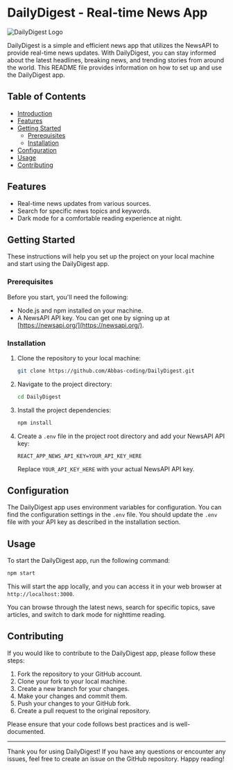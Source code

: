 # DailyDigest - Real-time News App

![DailyDigest Logo]()

DailyDigest is a simple and efficient news app that utilizes the NewsAPI to provide real-time news updates. With DailyDigest, you can stay informed about the latest headlines, breaking news, and trending stories from around the world. This README file provides information on how to set up and use the DailyDigest app.

## Table of Contents

- [Introduction](#dailydigest---real-time-news-app)
- [Features](#features)
- [Getting Started](#getting-started)
  - [Prerequisites](#prerequisites)
  - [Installation](#installation)
- [Configuration](#configuration)
- [Usage](#usage)
- [Contributing](#contributing)

## Features

- Real-time news updates from various sources.
- Search for specific news topics and keywords.
- Dark mode for a comfortable reading experience at night.

## Getting Started

These instructions will help you set up the project on your local machine and start using the DailyDigest app.

### Prerequisites

Before you start, you'll need the following:

- Node.js and npm installed on your machine.
- A NewsAPI API key. You can get one by signing up at [https://newsapi.org/](https://newsapi.org/).

### Installation

1. Clone the repository to your local machine:

   ```bash
   git clone https://github.com/Abbas-coding/DailyDigest.git
   ```

2. Navigate to the project directory:

   ```bash
   cd DailyDigest
   ```

3. Install the project dependencies:

   ```bash
   npm install
   ```

4. Create a `.env` file in the project root directory and add your NewsAPI API key:

   ```
   REACT_APP_NEWS_API_KEY=YOUR_API_KEY_HERE
   ```

   Replace `YOUR_API_KEY_HERE` with your actual NewsAPI API key.

## Configuration

The DailyDigest app uses environment variables for configuration. You can find the configuration settings in the `.env` file. You should update the `.env` file with your API key as described in the installation section.

## Usage

To start the DailyDigest app, run the following command:

```bash
npm start
```

This will start the app locally, and you can access it in your web browser at `http://localhost:3000`.

You can browse through the latest news, search for specific topics, save articles, and switch to dark mode for nighttime reading.

## Contributing

If you would like to contribute to the DailyDigest app, please follow these steps:

1. Fork the repository to your GitHub account.
2. Clone your fork to your local machine.
3. Create a new branch for your changes.
4. Make your changes and commit them.
5. Push your changes to your GitHub fork.
6. Create a pull request to the original repository.

Please ensure that your code follows best practices and is well-documented.

---

Thank you for using DailyDigest! If you have any questions or encounter any issues, feel free to create an issue on the GitHub repository. Happy reading!